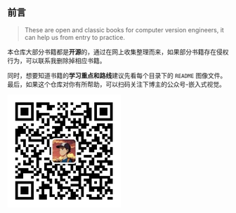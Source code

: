 ## 前言
> These are open and classic books for computer version engineers, it can help us from entry to practice.

本仓库大部分书籍都是**开源**的，通过在网上收集整理而来，如果部分书籍存在侵权行为，可以联系我删除掉相应书籍。

同时，想要知道书籍的**学习重点和路线**建议先看每个目录下的 `README` 图像文件。最后，如果这个仓库对你有所帮助，可以扫码关注下博主的公众号-嵌入式视觉。

![公众号二维码](./%E5%85%AC%E4%BC%97%E5%8F%B7-%E5%B5%8C%E5%85%A5%E5%BC%8F%E8%A7%86%E8%A7%89%E4%BA%8C%E7%BB%B4%E7%A0%81.jpg)
